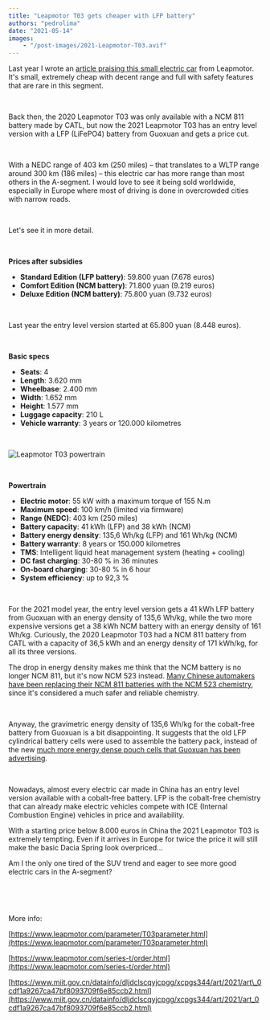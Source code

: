 ```yaml
---
title: "Leapmotor T03 gets cheaper with LFP battery"
authors: "pedrolima"
date: "2021-05-14"
images: 
    - "/post-images/2021-Leapmotor-T03.avif"
---
```


Last year I wrote an [article praising this small electric car](/2020/08/03/leapmotor-t03-great-small-electric-car/) from Leapmotor. It's small, extremely cheap with decent range and full with safety features that are rare in this segment.

 

Back then, the 2020 Leapmotor T03 was only available with a NCM 811 battery made by CATL, but now the 2021 Leapmotor T03 has an entry level version with a LFP (LiFePO4) battery from Guoxuan and gets a price cut.

 

With a NEDC range of 403 km (250 miles) – that translates to a WLTP range around 300 km (186 miles) – this electric car has more range than most others in the A-segment. I would love to see it being sold worldwide, especially in Europe where most of driving is done in overcrowded cities with narrow roads.

 

Let's see it in more detail.

 

**Prices after subsidies**

- **Standard Edition (LFP battery)**: 59.800 yuan (7.678 euros)
- **Comfort Edition (NCM battery)**: 71.800 yuan (9.219 euros)
- **Deluxe Edition (NCM battery)**: 75.800 yuan (9.732 euros)

 

Last year the entry level version started at 65.800 yuan (8.448 euros).

 

**Basic specs**

- **Seats**: 4
- **Length**: 3.620 mm
- **Wheelbase**: 2.400 mm
- **Width**: 1.652 mm
- **Height**: 1.577 mm
- **Luggage capacity**: 210 L
- **Vehicle warranty**: 3 years or 120.000 kilometres

 

![Leapmotor T03 powertrain](post-images/Leapmotor-T03-powertrain.avif)

 

**Powertrain**

- **Electric motor**: 55 kW with a maximum torque of 155 N.m
- **Maximum speed**: 100 km/h (limited via firmware)
- **Range (NEDC)**: 403 km (250 miles)
- **Battery capacity**: 41 kWh (LFP) and 38 kWh (NCM)
- **Battery energy density**: 135,6 Wh/kg (LFP) and 161 Wh/kg (NCM)
- **Battery warranty**: 8 years or 150.000 kilometres
- **TMS**: Intelligent liquid heat management system (heating + cooling)
- **DC fast charging**: 30-80 % in 36 minutes
- **On-board charging**: 30-80 % in 6 hour
- **System efficiency**: up to 92,3 %

 

For the 2021 model year, the entry level version gets a 41 kWh LFP battery from Guoxuan with an energy density of 135,6 Wh/kg, while the two more expensive versions get a 38 kWh NCM battery with an energy density of 161 Wh/kg. Curiously, the 2020 Leapmotor T03 had a NCM 811 battery from CATL with a capacity of 36,5 kWh and an energy density of 171 kWh/kg, for all its three versions.

The drop in energy density makes me think that the NCM battery is no longer NCM 811, but it's now NCM 523 instead. [Many Chinese automakers have been replacing their NCM 811 batteries with the NCM 523 chemistry](/2020/09/28/catl-ncm-811-battery-cells-are-problematic/), since it's considered a much safer and reliable chemistry.

 

Anyway, the gravimetric energy density of 135,6 Wh/kg for the cobalt-free battery from Guoxuan is a bit disappointing. It suggests that the old LFP cylindrical battery cells were used to assemble the battery pack, instead of the new [much more energy dense pouch cells that Guoxuan has been advertising](/2021/01/10/guoxuan-unveils-a-cobalt-free-lfp-pouch-battery-cell-with-212-wh-kg/).

 

Nowadays, almost every electric car made in China has an entry level version available with a cobalt-free battery. LFP is the cobalt-free chemistry that can already make electric vehicles compete with ICE (Internal Combustion Engine) vehicles in price and availability.

With a starting price below 8.000 euros in China the 2021 Leapmotor T03 is extremely tempting. Even if it arrives in Europe for twice the price it will still make the basic Dacia Spring look overpriced...

Am I the only one tired of the SUV trend and eager to see more good electric cars in the A-segment?

 

 

More info:

[https://www.leapmotor.com/parameter/T03parameter.html](https://www.leapmotor.com/parameter/T03parameter.html)

[https://www.leapmotor.com/series-t/order.html](https://www.leapmotor.com/series-t/order.html)

[https://www.miit.gov.cn/datainfo/dljdclscqyjcpgg/xcpgs344/art/2021/art\_0cdf1a9267ca47bf8093709f6e85ccb2.html](https://www.miit.gov.cn/datainfo/dljdclscqyjcpgg/xcpgs344/art/2021/art_0cdf1a9267ca47bf8093709f6e85ccb2.html)
